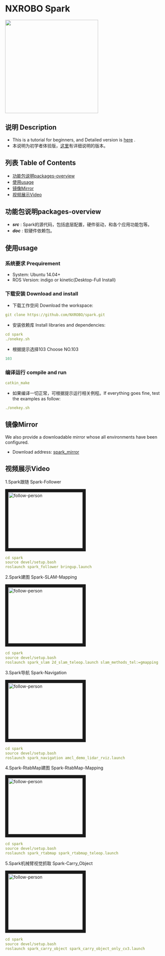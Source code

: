 ﻿# NXROBO Spark
<img src="http://wiki.ros.org/Robots/Spark?action=AttachFile&do=get&target=spark1.png" width="300">

## 说明 Description
- This is a tutorial for beginners, and Detailed version is [here](https://github.com/NXROBO/spark/blob/master/README_Detailed.md) . 
- 本说明为初学者体验版，[这里](https://github.com/NXROBO/spark/blob/master/README_Detailed.md)有详细说明的版本。

## 列表 Table of Contents

* [功能包说明packages-overview](#功能包说明packages-overview)
* [使用usage](#使用usage)
* [镜像Mirror](#镜像Mirror)
* [视频展示Video](#视频展示Video)

## 功能包说明packages-overview

* ***src*** : Spark的源代码，包括底层配置，硬件驱动，和各个应用功能包等。
* ***doc*** : 软硬件依赖包。

## 使用usage

### 系统要求 Prequirement

* System:	Ubuntu 14.04+
* ROS Version:	indigo or kinetic(Desktop-Full Install) 

### 下载安装 Download and install

* 下载工作空间 Download the workspace:
```yaml
git clone https://github.com/NXROBO/spark.git
```
* 安装依赖库 Install libraries and dependencies:
```yaml
cd spark
./onekey.sh
```
* 根据提示选择103 Choose NO.103
```yaml
103
```
### 编译运行 compile and run
```yaml
catkin_make
```
* 如果编译一切正常，可根据提示运行相关例程。If everything goes fine, test the examples as follow:
```yaml
./onekey.sh
```

## 镜像Mirror

We also provide a downloadable mirror whose all environments have been configured.
*  Download address: [spark_mirror](http://pan.baidu.com/s/1i4ZlH4p)

## 视频展示Video

1.Spark跟随 Spark-Follower

<a href="https://www.youtube.com/embed/UrD2AEQ3VkI" target="_blank"><img src="http://img.youtube.com/vi/UrD2AEQ3VkI/0.jpg" 
alt="follow-person" width="240" height="180" border="10" /></a>
```yaml
cd spark
source devel/setup.bash
roslaunch spark_follower bringup.launch
```

2.Spark建图 Spark-SLAM-Mapping

<a href="https://www.youtube.com/embed/Yt9Sld-EX0s" target="_blank"><img src="http://img.youtube.com/vi/Yt9Sld-EX0s/0.jpg" 
alt="follow-person" width="240" height="180" border="10" /></a>
```yaml
cd spark
source devel/setup.bash
roslaunch spark_slam 2d_slam_teleop.launch slam_methods_tel:=gmapping
```

3.Spark导航 Spark-Navigation

<a href="https://www.youtube.com/embed/3RP11sZKfJg" target="_blank"><img src="http://img.youtube.com/vi/3RP11sZKfJg/0.jpg" 
alt="follow-person" width="240" height="180" border="10" /></a>
```yaml
cd spark
source devel/setup.bash
roslaunch spark_navigation amcl_demo_lidar_rviz.launch
```

4.Spark-RtabMap建图 Spark-RtabMap-Mapping

<a href="https://www.youtube.com/embed/K5wvlWb-2uQ" target="_blank"><img src="http://img.youtube.com/vi/K5wvlWb-2uQ/0.jpg" 
alt="follow-person" width="240" height="180" border="10" /></a>
```yaml
cd spark
source devel/setup.bash
roslaunch spark_rtabmap spark_rtabmap_teleop.launch 
```

5.Spark机械臂视觉抓取 Spark-Carry_Object

<a href="https://www.youtube.com/embed/aNPy6GYcdu0" target="_blank"><img src="http://img.youtube.com/vi/aNPy6GYcdu0/0.jpg" 
alt="follow-person" width="240" height="180" border="10" /></a>
```yaml
cd spark
source devel/setup.bash
roslaunch spark_carry_object spark_carry_object_only_cv3.launch 
```


